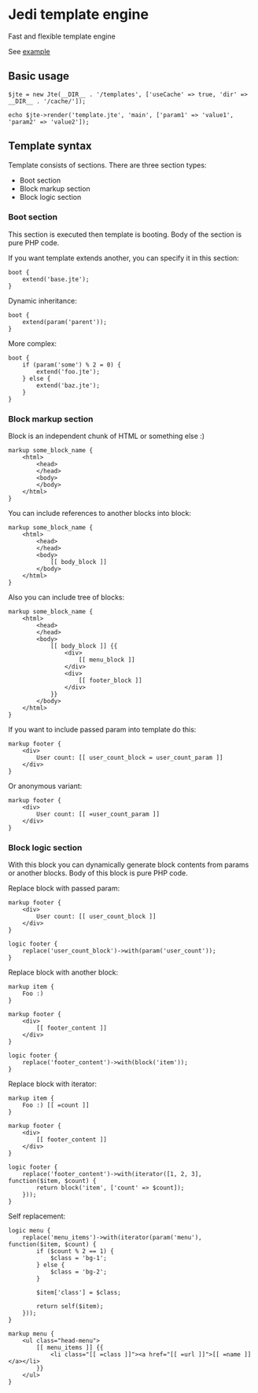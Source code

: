 Jedi template engine
===

Fast and flexible template engine

See [example](https://github.com/vitkovskii/jte/tree/master/examples)

Basic usage
---
```
$jte = new Jte(__DIR__ . '/templates', ['useCache' => true, 'dir' => __DIR__ . '/cache/']);

echo $jte->render('template.jte', 'main', ['param1' => 'value1', 'param2' => 'value2']);
```

Template syntax
---

Template consists of sections. There are three section types:

* Boot section
* Block markup section
* Block logic section

### Boot section
This section is executed then template is booting. Body of the section is pure PHP code.

If you want template extends another, you can specify it in this section:
```
boot {
    extend('base.jte');
}
```

Dynamic inheritance:
```
boot {
    extend(param('parent'));
}
```

More complex:
```
boot {
    if (param('some') % 2 = 0) {
        extend('foo.jte');
    } else {
        extend('baz.jte');
    }
}
```

### Block markup section
Block is an independent chunk of HTML or something else :)
```
markup some_block_name {
    <html>
        <head>
        </head>
        <body>
        </body>
    </html>
}
```

You can include references to another blocks into block:
```
markup some_block_name {
    <html>
        <head>
        </head>
        <body>
            [[ body_block ]]
        </body>
    </html>
}
```

Also you can include tree of blocks:
```
markup some_block_name {
    <html>
        <head>
        </head>
        <body>
            [[ body_block ]] {{
                <div>
                    [[ menu_block ]]
                </div>
                <div>
                    [[ footer_block ]]
                </div>
            }}
        </body>
    </html>
}
```

If you want to include passed param into template do this:
```
markup footer {
    <div>
        User count: [[ user_count_block = user_count_param ]]
    </div>
}
```

Or anonymous variant:
```
markup footer {
    <div>
        User count: [[ =user_count_param ]]
    </div>
}
```

### Block logic section
With this block you can dynamically generate block contents from params or another blocks.
Body of this block is pure PHP code.

Replace block with passed param:
```
markup footer {
    <div>
        User count: [[ user_count_block ]]
    </div>
}

logic footer {
    replace('user_count_block')->with(param('user_count'));
}
```

Replace block with another block:
```
markup item {
    Foo :)
}

markup footer {
    <div>
        [[ footer_content ]]
    </div>
}

logic footer {
    replace('footer_content')->with(block('item'));
}
```

Replace block with iterator:
```
markup item {
    Foo :) [[ =count ]]
}

markup footer {
    <div>
        [[ footer_content ]]
    </div>
}

logic footer {
    replace('footer_content')->with(iterator([1, 2, 3], function($item, $count) {
        return block('item', ['count' => $count]);
    }));
}
```

Self replacement:
```
logic menu {
    replace('menu_items')->with(iterator(param('menu'), function($item, $count) {
        if ($count % 2 == 1) {
            $class = 'bg-1';
        } else {
            $class = 'bg-2';
        }

        $item['class'] = $class;

        return self($item);
    }));
}

markup menu {
    <ul class="head-menu">
        [[ menu_items ]] {{
            <li class="[[ =class ]]"><a href="[[ =url ]]">[[ =name ]]</a></li>
        }}
    </ul>
}
```
